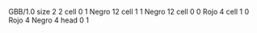 <gs-board> GBB/1.0
size 2 2
cell 0 1 Negro 12 
cell 1 1 Negro 12 
cell 0 0 Rojo 4 
cell 1 0 Rojo 4 Negro 4 
head 0 1
 </gs-board>